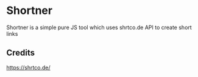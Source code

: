 # Shortner
Shortner is a simple pure JS tool which uses shrtco.de API to create short links

## Credits
https://shrtco.de/
